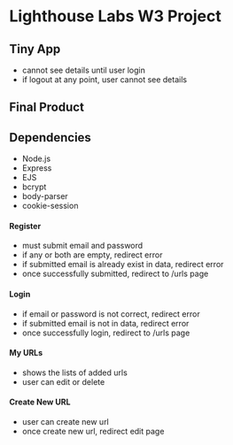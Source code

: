 # Lighthouse Labs W3 Project
## Tiny App
- cannot see details until user login
- if logout at any point, user cannot see details

## Final Product



## Dependencies
- Node.js
- Express
- EJS
- bcrypt
- body-parser
- cookie-session

#### Register
- must submit email and password
- if any or both are empty, redirect error
- if submitted email is already exist in data, redirect error
- once successfully submitted, redirect to /urls page

#### Login
- if email or password is not correct, redirect error
- if submitted email is not in data, redirect error
- once successfully login, redirect to /urls page

#### My URLs
- shows the lists of added urls
- user can edit or delete

#### Create New URL
- user can create new url
- once create new url, redirect edit page

